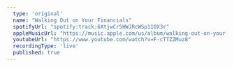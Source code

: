 ```yaml
---
  type: 'original'
  name: "Walking Out on Your Financials"
  spotifyUrl: "spotify:track:6XtjwCr5HWJRcWSp110X3r"
  appleMusicUrl: "https://music.apple.com/us/album/walking-out-on-your-financials-single/1522827956"
  youtubeUrl: "https://www.youtube.com/watch?v=F-cTTZZMuz8"
  recordingType: 'live'
  published: true
---
```

